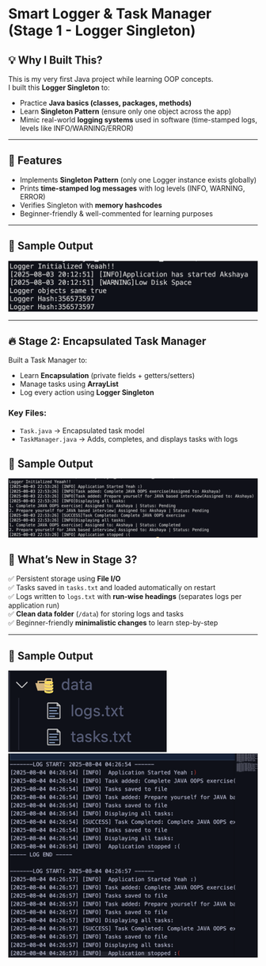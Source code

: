 # Smart Logger & Task Manager (Stage 1 - Logger Singleton)

## 💡 Why I Built This?
This is my very first Java project while learning OOP concepts.  
I built this **Logger Singleton** to:
- Practice **Java basics (classes, packages, methods)**
- Learn **Singleton Pattern** (ensure only one object across the app)
- Mimic real-world **logging systems** used in software (time-stamped logs, levels like INFO/WARNING/ERROR)

---

## 🚀 Features
- Implements **Singleton Pattern** (only one Logger instance exists globally)
- Prints **time-stamped log messages** with log levels (INFO, WARNING, ERROR)
- Verifies Singleton with **memory hashcodes**
- Beginner-friendly & well-commented for learning purposes

---

## 📸 Sample Output
![Logger Output](docs/logger-output.png)


---

## 🔥 Stage 2: Encapsulated Task Manager
Built a Task Manager to:
- Learn **Encapsulation** (private fields + getters/setters)
- Manage tasks using **ArrayList**
- Log every action using **Logger Singleton**

### Key Files:
- `Task.java` → Encapsulated task model
- `TaskManager.java` → Adds, completes, and displays tasks with logs

## 📸 Sample Output
![Logger Output](docs/Task-Manager.png)


## 🚀 **What’s New in Stage 3?**
✅ Persistent storage using **File I/O**  
✅ Tasks saved in `tasks.txt` and loaded automatically on restart  
✅ Logs written to `logs.txt` with **run-wise headings** (separates logs per application run)  
✅ **Clean data folder** (`/data`) for storing logs and tasks  
✅ Beginner-friendly **minimalistic changes** to learn step-by-step

---

## 📸 Sample Output
![Logger Output](docs/Stage-3(1).png)
![Logger Output](docs/Stage-3(2).png)